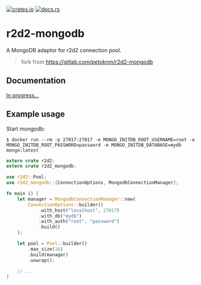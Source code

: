 [![crates.io](https://img.shields.io/crates/v/r2d2-mongodb.svg)](https://crates.io/crates/r2d2-mongodb)
[![docs.rs](https://docs.rs/r2d2-mongodb/badge.svg)](https://docs.rs/r2d2-mongodb)

# r2d2-mongodb

A MongoDB adaptor for r2d2 connection pool.

> fork from https://gitlab.com/petoknm/r2d2-mongodb

## Documentation

[In progress...](https://docs.rs/r2d2-mongodb)

## Example usage

Start mongodb:

```shell
$ docker run --rm -p 27017:27017 -e MONGO_INITDB_ROOT_USERNAME=root -e MONGO_INITDB_ROOT_PASSWORD=password -e MONGO_INITDB_DATABASE=mydb mongo:latest
```

```rust
extern crate r2d2;
extern crate r2d2_mongodb;

use r2d2::Pool;
use r2d2_mongodb::{ConnectionOptions, MongodbConnectionManager};

fn main () {
    let manager = MongodbConnectionManager::new(
        ConnectionOptions::builder()
            .with_host("localhost", 27017)
            .with_db("mydb")
            .with_auth("root", "password")
            .build()
    );

    let pool = Pool::builder()
        .max_size(16)
        .build(manager)
        .unwrap();

    // ...
}
```
